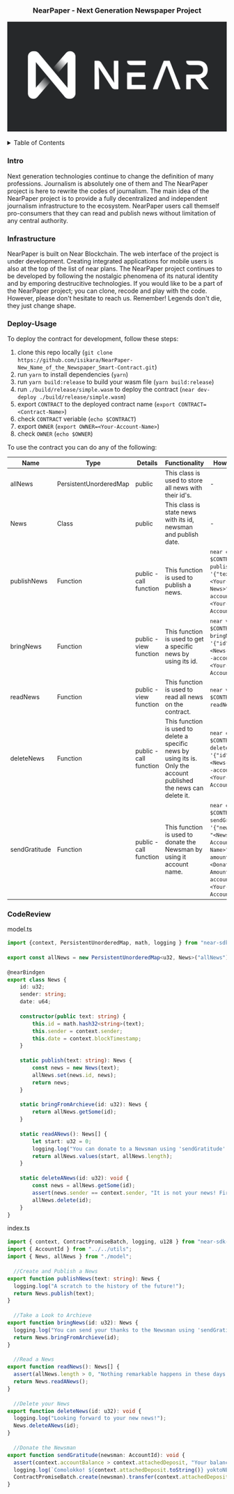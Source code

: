 <div align="center">
    <h3 align="center">NearPaper - Next Generation Newspaper Project</h3>
</div>

![](images/near-logo.png)

<details>
  <summary>Table of Contents</summary>
  <ol>
    <li>
      <a href="#intro">Introduction</a>
    </li>
    <li>
      <a href="#infrastructure">Infrastructure</a>
    </li>
    <li>
      <a href="#deploy-usage">Deploy and Usage</a>
    </li>
    <li><a href="#codereview">Code Review</a></li>
  </ol>
</details>

### Intro

Next generation technologies continue to change the definition of many professions. Journalism is absolutely one of them and The NearPaper project is here to rewrite the codes of journalism. The main idea of the NearPaper project is to provide a fully decentralized and independent journalism infrastructure to the ecosystem. NearPaper users call themself pro-consumers that they can read and publish news without limitation of any central authority.

### Infrastructure

NearPaper is built on Near Blockchain. The web interface of the project is under development. Creating integrated applications for mobile users is also at the top of the list of near plans. The NearPaper project continues to be developed by following the nostalgic phenomena of its natural identity and by emporing destrucitive technologies. If you would like to be a part of the NearPaper project; you can clone, recode and play with the code. However, please don't hesitate to reach us. Remember! Legends don't die, they just change shape.

### Deploy-Usage

To deploy the contract for development, follow these steps:

1. clone this repo locally (`git clone https://github.com/isikara/NearPaper-New_Name_of_the_Newspaper_Smart-Contract.git`)
2. run `yarn` to install dependencies (`yarn`)
3. run `yarn build:release` to build your wasm file (`yarn build:release`)
3. run `./build/release/simple.wasm` to deploy the contract (`near dev-deploy ./build/release/simple.wasm`)
4. export `CONTRACT` to the deployed contract name (`export CONTRACT=<Contract-Name>`)
5. check `CONTRACT` veriable (`echo $CONTRACT`)
6. export `OWNER` (`export OWNER=<Your-Account-Name>`)
7. check `OWNER` (`echo $OWNER`)

To use the contract you can do any of the following:

|Name|Type|Details|Functionality|How to Call|
|---|---|---|---|---|
|allNews|PersistentUnorderedMap|public|This class is used to store all news with their id's.|-|
|News|Class|public|This class is state news with its id, newsman and publish date.|-|
|publishNews|Function|public - call function|This function is used to publish a news.|`near call $CONTRACT publishNews '{"text" : "<Your-News>"}' --accountId <Your-Account-Name>`|
|bringNews|Function|public - view function|This function is used to get a specific news by using its id.|`near view $CONTRACT bringNews '{"id" : <News-Id>}' --accountId <Your-Account-Name>`|
|readNews|Function|public - view function|This function is used to read all news on the contract.|`near view $CONTRACT readNews`|
|deleteNews|Function|public - call function|This function is used to delete a specific news by using its is. Only the account published the news can delete it.|`near call $CONTRACT deleteNews '{"id" : <News-Id>}' --accountId <Your-Account-Name>`|
|sendGratitude|Function|public - call function|This function is used to donate the Newsman by using it account name.|`near call $CONTRACT sendGratitude '{"newsman" : "<Newsman-Account-Name>"}' --amount <Donation-Amount> --accountId <Your-Account_name>`|

### CodeReview

model.ts

```ts
import {context, PersistentUnorderedMap, math, logging } from "near-sdk-as";

export const allNews = new PersistentUnorderedMap<u32, News>("allNews");  

@nearBindgen
export class News {
    id: u32;
    sender: string;
    date: u64;

    constructor(public text: string) {
        this.id = math.hash32<string>(text);
        this.sender = context.sender;
        this.date = context.blockTimestamp;
    }

    static publish(text: string): News {
        const news = new News(text);
        allNews.set(news.id, news);
        return news;
    }

    static bringFromArchieve(id: u32): News {
        return allNews.getSome(id);
    }

    static readANews(): News[] {
        let start: u32 = 0;
        logging.log("You can donate to a Newsman using 'sendGratitude' function!");
        return allNews.values(start, allNews.length);
    }

    static deleteANews(id: u32): void {
        const news = allNews.getSome(id);
        assert(news.sender == context.sender, "It is not your news! First, you need to publish a News to delete it! Use 'publishNews' function");
        allNews.delete(id);
    }
}
```

index.ts

```ts
import { context, ContractPromiseBatch, logging, u128 } from "near-sdk-as";
import { AccountId } from "../../utils";
import { News, allNews } from "./model";

  //Create and Publish a News
export function publishNews(text: string): News {
  logging.log("A scratch to the history of the future!");
  return News.publish(text);
}

  //Take a Look to Archieve
export function bringNews(id: u32): News {
  logging.log("You can send your thanks to the Newsman using 'sendGratitude' function!");
  return News.bringFromArchieve(id);
}

  //Read a News
export function readNews(): News[] {
  assert(allNews.length > 0, "Nothing remarkable happens in these days.");
  return News.readANews();
}

  //Delete your News
export function deleteNews(id: u32): void {
  logging.log("Looking forward to your new news!");
  News.deleteANews(id);
}

  //Donate the Newsman
export function sendGratitude(newsman: AccountId): void {
  assert(context.accountBalance > context.attachedDeposit, "Your balance is not enough!");
  logging.log(`Comolokko! ${context.attachedDeposit.toString()} yoktoNEAR sent`);
  ContractPromiseBatch.create(newsman).transfer(context.attachedDeposit);
}
```
